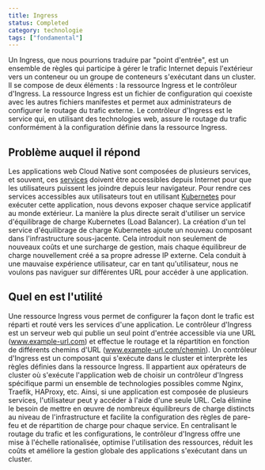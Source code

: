 ```yaml
---
title: Ingress
status: Completed
category: technologie
tags: ["fondamental"]
---
```


Un Ingress, que nous pourrions traduire par "point d'entrée", est un ensemble de règles qui participe à gérer le trafic Internet depuis l'extérieur vers un conteneur ou un groupe de conteneurs s'exécutant dans un cluster.
Il se compose de deux éléments : la ressource Ingress et le contrôleur d'Ingress.
La ressource Ingress est un fichier de configuration qui coexiste avec les autres fichiers manifestes et permet aux administrateurs de configurer le routage du trafic externe.
Le contrôleur d'Ingress est le service qui, en utilisant des technologies web, assure le routage du trafic conformément à la configuration définie dans la ressource Ingress.

## Problème auquel il répond

Les applications web Cloud Native sont composées de plusieurs services, et souvent, ces [services](/fr/service/) doivent être accessibles depuis Internet pour que les utilisateurs puissent les joindre depuis leur navigateur.
Pour rendre ces services accessibles aux utilisateurs tout en utilisant [Kubernetes](/fr/kubernetes/) pour exécuter cette application, nous devons exposer chaque service applicatif au monde extérieur.
La manière la plus directe serait d'utiliser un service d'équilibrage de charge Kubernetes (Load Balancer).
La création d'un tel service d'équilibrage de charge Kubernetes ajoute un nouveau composant dans l'infrastructure sous-jacente.
Cela introduit non seulement de nouveaux coûts et une surcharge de gestion, mais chaque équilibreur de charge nouvellement créé a sa propre adresse IP externe.
Cela conduit à une mauvaise expérience utilisateur, car en tant qu'utilisateur, nous ne voulons pas naviguer sur différentes URL pour accéder à une application.

## Quel en est l'utilité

Une ressource Ingress vous permet de configurer la façon dont le trafic est réparti et routé vers les services d'une application.
Le contrôleur d'Ingress est un serveur web qui publie un seul point d'entrée accessible via une URL (www.example-url.com) et effectue le routage et la répartition en fonction de différents chemins d'URL (www.example-url.com/chemin).
Un contrôleur d'Ingress est un composant qui s'exécute dans le cluster et interprète les règles définies dans la ressource Ingress.
Il appartient aux opérateurs de cluster où s'exécute l'application web de choisir un contrôleur d'Ingress spécifique parmi un ensemble de technologies possibles comme Nginx, Traefik, HAProxy, etc.
Ainsi, si une application est composée de plusieurs services, l'utilisateur peut y accéder à l'aide d'une seule URL.
Cela élimine le besoin de mettre en œuvre de nombreux équilibreurs de charge distincts au niveau de l'infrastructure et facilite la configuration des règles de pare-feu et de répartition de charge pour chaque service.
En centralisant le routage du trafic et les configurations, le contrôleur d'Ingress offre une mise à l'échelle rationalisée, optimise l'utilisation des ressources, réduit les coûts et améliore la gestion globale des applications s'exécutant dans un cluster.